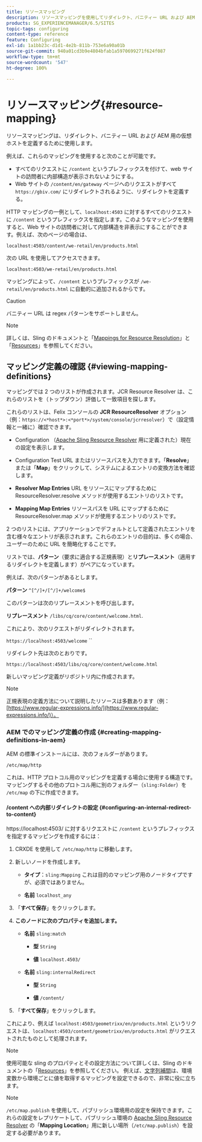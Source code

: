 ```yaml
---
title: リソースマッピング
description: リソースマッピングを使用してリダイレクト、バニティー URL および AEM 用の仮想ホストを定義する方法について説明します。
products: SG_EXPERIENCEMANAGER/6.5/SITES
topic-tags: configuring
content-type: reference
feature: Configuring
exl-id: 1a1bb23c-d1d1-4e2b-811b-753e6a90a01b
source-git-commit: 940a01cd3b9e4804bfab1a5970699271f624f087
workflow-type: tm+mt
source-wordcount: '547'
ht-degree: 100%

---
```


# リソースマッピング{#resource-mapping}

リソースマッピングは、リダイレクト、バニティー URL および AEM 用の仮想ホストを定義するために使用します。

例えば、これらのマッピングを使用すると次のことが可能です。

* すべてのリクエストに `/content` というプレフィックスを付けて、web サイトの訪問者に内部構造が表示されないようにする。
* Web サイトの `/content/en/gateway` ページへのリクエストがすべて `https://gbiv.com/` にリダイレクトされるように、リダイレクトを定義する。

HTTP マッピングの一例として、`localhost:4503` に対するすべてのリクエストに `/content` というプレフィックスを指定します。このようなマッピングを使用すると、Web サイトの訪問者に対して内部構造を非表示にすることができます。例えば、次のページの場合は、

`localhost:4503/content/we-retail/en/products.html`

次の URL を使用してアクセスできます。

`localhost:4503/we-retail/en/products.html`

マッピングによって、`/content` というプレフィックスが `/we-retail/en/products.html` に自動的に追加されるからです。

>[!CAUTION]
>
>バニティー URL は regex パターンをサポートしません。

>[!NOTE]
>
>詳しくは、Sling のドキュメントと「[Mappings for Resource Resolution](https://sling.apache.org/site/resources.html)」と「[Resources](https://sling.apache.org/site/mappings-for-resource-resolution.html)」を参照してください。

## マッピング定義の確認 {#viewing-mapping-definitions}

マッピングでは 2 つのリストが作成されます。JCR Resource Resolver は、これらのリストを（トップダウン）評価して一致項目を探します。

これらのリストは、Felix コンソールの **JCR ResourceResolver** オプション（例：`https://<*host*>:<*port*>/system/console/jcrresolver`）で（設定情報と一緒に）確認できます。

* Configuration
（[Apache Sling Resource Resolver](/help/overview/seo-and-url-management.md#etc-map) 用に定義された）現在の設定を表示します。

* Configuration Test
URL またはリソースパスを入力できます。「**Resolve**」または「**Map**」をクリックして、システムによるエントリの変換方法を確認します。

* **Resolver Map Entries**
URL をリソースにマップするために ResourceResolver.resolve メソッドが使用するエントリのリストです。

* **Mapping Map Entries**
リソースパスを URL にマップするために ResourceResolver.map メソッドが使用するエントリのリストです。

2 つのリストには、アプリケーションでデフォルトとして定義されたエントリを含む様々なエントリが表示されます。これらのエントリの目的は、多くの場合、ユーザーのために URL を簡略化することです。

リストでは、**パターン**（要求に適合する正規表現）と&#x200B;**リプレースメント**（適用するリダイレクトを定義します）がペアになっています。

例えば、次のパターンがあるとします。

**パターン** `^[^/]+/[^/]+/welcome$`

このパターンは次のリプレースメントを呼び出します。

**リプレースメント** `/libs/cq/core/content/welcome.html`.

これにより、次のリクエストがリダイレクトされます。

`https://localhost:4503/welcome` ``

リダイレクト先は次のとおりです。

`https://localhost:4503/libs/cq/core/content/welcome.html`

新しいマッピング定義がリポジトリ内に作成されます。

>[!NOTE]
>
>正規表現の定義方法について説明したリソースは多数あります（例：[https://www.regular-expressions.info/](https://www.regular-expressions.info/)）。

### AEM でのマッピング定義の作成 {#creating-mapping-definitions-in-aem}

AEM の標準インストールには、次のフォルダーがあります。

`/etc/map/http`

これは、HTTP プロトコル用のマッピングを定義する場合に使用する構造です。マッピングするその他のプロトコル用に別のフォルダー（`sling:Folder`）を `/etc/map` の下に作成できます。

#### /content への内部リダイレクトの設定 {#configuring-an-internal-redirect-to-content}

https://localhost:4503/ に対するリクエストに `/content` というプレフィックスを指定するマッピングを作成するには：

1. CRXDE を使用して `/etc/map/http` に移動します。

1. 新しいノードを作成します。

   * **タイプ**：`sling:Mapping`
これは目的のマッピング用のノードタイプですが、必須ではありません。

   * **名前** `localhost_any`

1. 「**すべて保存**」をクリックします。
1. **このノードに次のプロパティを追加します。**

   * **名前** `sling:match`

      * **型** `String`

      * **値** `localhost.4503/`
   * **名前** `sling:internalRedirect`

      * **型** `String`

      * **値** `/content/`


1. 「**すべて保存**」をクリックします。

これにより、例えば `localhost:4503/geometrixx/en/products.html` というリクエストは、`localhost:4503/content/geometrixx/en/products.html` がリクエストされたものとして処理されます。

>[!NOTE]
>
>使用可能な sling のプロパティとその設定方法について詳しくは、Sling のドキュメントの「[Resources](https://sling.apache.org/site/mappings-for-resource-resolution.html)」を参照してください。
>例えば、[文字列補間](https://sling.apache.org/documentation/the-sling-engine/mappings-for-resource-resolution.html#string-interpolation-for-etcmap)は、環境変数から環境ごとに値を取得するマッピングを設定できるので、非常に役に立ちます。

>[!NOTE]
>
>`/etc/map.publish` を使用して、パブリッシュ環境用の設定を保持できます。これらの設定をレプリケートして、パブリッシュ環境の [Apache Sling Resource Resolver](/help/overview/seo-and-url-management.md#etc-map) の「**Mapping Location**」用に新しい場所（`/etc/map.publish`）を設定する必要があります。
